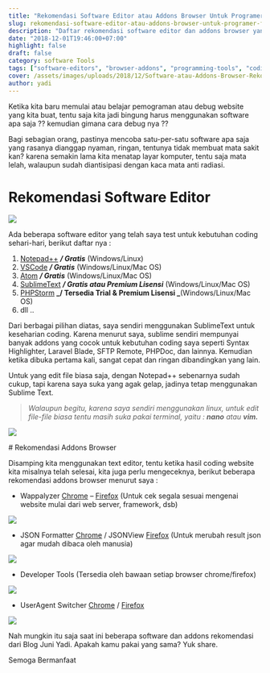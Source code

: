 ```yaml
---
title: "Rekomendasi Software Editor atau Addons Browser Untuk Programer (Front atau Back End)"
slug: rekomendasi-software-editor-atau-addons-browser-untuk-programer-front-back-end
description: "Daftar rekomendasi software editor dan addons browser yang nyaman dan ringan untuk mengoptimalkan coding front dan back end."
date: "2018-12-01T19:46:00+07:00"
highlight: false
draft: false
category: software Tools
tags: ["software-editors", "browser-addons", "programming-tools", "coding"]
cover: /assets/images/uploads/2018/12/Software-atau-Addons-Browser-Rekomendasi-Untuk-Programer.jpg
author: yadi
---
```


Ketika kita baru memulai atau belajar pemograman atau debug website yang kita buat, tentu saja kita jadi bingung harus menggunakan software apa saja ?? kemudian gimana cara debug nya ??

Bagi sebagian orang, pastinya mencoba satu-per-satu software apa saja yang rasanya dianggap nyaman, ringan, tentunya tidak membuat mata sakit kan? karena semakin lama kita menatap layar komputer, tentu saja mata lelah, walaupun sudah diantisipasi dengan kaca mata anti radiasi.

# Rekomendasi Software Editor

![](/assets/images/uploads/2018/12/Software-atau-Addons-Browser-Rekomendasi-Untuk-Programer-Rekomendasi-Software.png)

Ada beberapa software editor yang telah saya test untuk kebutuhan coding sehari-hari, berikut daftar nya :

1. [Notepad++](https://notepad-plus-plus.org/download/) **_/ Gratis_** (Windows/Linux)
2. [VSCode](https://code.visualstudio.com/) **_/ Gratis_** (Windows/Linux/Mac OS)
3. [Atom](https://atom.io/) **_/ Gratis_** (Windows/Linux/Mac OS)
4. [SublimeText](https://www.sublimetext.com/3) **_/ Gratis atau Premium Lisensi_** (Windows/Linux/Mac OS)
5. [PHPStorm](https://www.jetbrains.com/phpstorm/download/) **_/ Tersedia Trial & Premium Lisensi _**(Windows/Linux/Mac OS)
6. dll ..

Dari berbagai pilihan diatas, saya sendiri menggunakan SublimeText untuk keseharian coding. Karena menurut saya, sublime sendiri mempunyai banyak addons yang cocok untuk kebutuhan coding saya seperti Syntax Highlighter, Laravel Blade, SFTP Remote, PHPDoc, dan lainnya. Kemudian ketika dibuka pertama kali, sangat cepat dan ringan dibandingkan yang lain.

Untuk yang edit file biasa saja, dengan Notepad++ sebenarnya sudah cukup, tapi karena saya suka yang agak gelap, jadinya tetap menggunakan Sublime Text.

> _Walaupun begitu, karena saya sendiri menggunakan linux, untuk edit file-file biasa tentu masih suka pakai terminal, yaitu : **nano** atau **vim.**_

![](/assets/images/uploads/2018/12/Software-atau-Addons-Browser-Rekomendasi-Untuk-Programer-nano.png)

\# Rekomendasi Addons Browser

Disamping kita menggunakan text editor, tentu ketika hasil coding website kita misalnya telah selesai, kita juga perlu mengeceknya, berikut beberapa rekomendasi addons browser menurut saya :

* Wappalyzer [Chrome](https://chrome.google.com/webstore/detail/wappalyzer/gppongmhjkpfnbhagpmjfkannfbllamg?hl=id) – [Firefox](https://addons.mozilla.org/id/firefox/addon/wappalyzer/) (Untuk cek segala sesuai mengenai website mulai dari web server, framework, dsb)

![](/assets/images/uploads/2018/12/Software-atau-Addons-Browser-Rekomendasi-Untuk-Programer-Rekomendasi-Addons-Browser.png)

* JSON Formatter [Chrome](https://chrome.google.com/webstore/detail/json-formatter/bcjindcccaagfpapjjmafapmmgkkhgoa) / JSONView [Firefox](https://addons.mozilla.org/id/firefox/addon/jsonview/) (Untuk merubah result json agar mudah dibaca oleh manusia)

![](/assets/images/uploads/2018/12/Software-atau-Addons-Browser-Rekomendasi-Untuk-Programer-JSONFormatter.png)

* Developer Tools (Tersedia oleh bawaan setiap browser chrome/firefox)

![](/assets/images/uploads/2018/12/Software-atau-Addons-Browser-Rekomendasi-Untuk-Programer-DeveloperTools.png)

* UserAgent Switcher [Chrome](https://chrome.google.com/webstore/detail/user-agent-switcher-for-c/djflhoibgkdhkhhcedjiklpkjnoahfmg) / [Firefox](https://addons.mozilla.org/id/firefox/addon/user-agent-switcher-revived/)

![](/assets/images/uploads/2018/12/Software-atau-Addons-Browser-Rekomendasi-Untuk-Programer-UserAgent-Switcher.png)

Nah mungkin itu saja saat ini beberapa software dan addons rekomendasi dari Blog Juni Yadi. Apakah kamu pakai yang sama? Yuk share.

Semoga Bermanfaat
